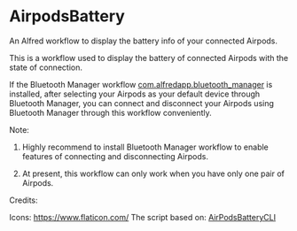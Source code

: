 # AirpodsBattery
An Alfred workflow to display the battery info of your connected Airpods.

This is a workflow used to display the battery of connected Airpods with the state of connection.

If the Bluetooth Manager workflow [com.alfredapp.bluetooth_manager](https://github.com/bmunoz89/alfred-wf-bluetooth-manager)
is installed, after selecting your Airpods as your default device through Bluetooth Manager, you can connect and disconnect your Airpods using Bluetooth Manager through this workflow conveniently.

Note:

1. Highly recommend to install Bluetooth Manager workflow to enable features of connecting and disconnecting Airpods.

2. At present, this workflow can only work when you have only one pair of Airpods.

Credits:

Icons: https://www.flaticon.com/
The script based on: [AirPodsBatteryCLI](https://github.com/duk242/AirPodsBatteryCLI)
